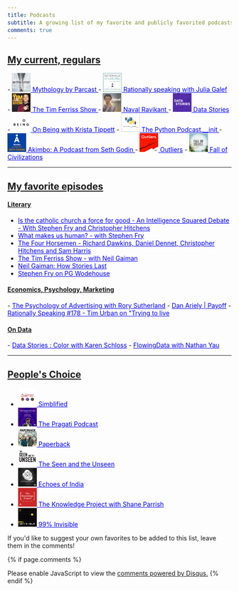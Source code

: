 ```yaml
---
title: Podcasts
subtitle: A growing list of my favorite and publicly favorited podcasts
comments: true
---
```

<h2><u>My current, regulars</u></h2>
- <a href="https://www.stitcher.com/podcast/parcast/mythology" style="color:blue"> <img src="/img/podcasts/myth.jpg" height="42" width="42"> Mythology by Parcast </a>
- <a href="https://www.stitcher.com/podcast/rationally-speaking" style="color:blue"> <img src="/img/podcasts/rationally.jpg" height="42" width="42"> Rationally speaking with Julia Galef </a>
- <a href="https://www.stitcher.com/podcast/tim-ferriss-show/the-tim-ferriss-show" style="color:blue"><img src="/img/podcasts/tf.jpg" height="42" width="42"> The Tim Ferriss Show </a>
- <a href="https://www.stitcher.com/podcast/naval" style="color:blue"><img src="/img/podcasts/naval.jpg" height="42" width="42"> Naval Ravikant </a>
- <a href="https://www.stitcher.com/podcast/data-stories-podcast/data-stories" style="color:blue"><img src="/img/podcasts/datastories.jpg" height="42" width="42"> Data Stories </a>
- <a href="https://www.stitcher.com/podcast/on-being-with-krista-tippett" style="color:blue"><img src="/img/podcasts/onbeing.jpg" height="42" width="42"> On Being with Krista Tippett</a>
- <a href="https://www.stitcher.com/podcast/podcast-init" style="color:blue"><img src="/img/podcasts/pythoninit.jpg" height="42" width="42"> The Python Podcast.__init </a>
- <a href="https://www.stitcher.com/podcast/pods/akimbo" style="color:blue"><img src="/img/podcasts/akimbo.jpg" height="42" width="42"> Akimbo: A Podcast from Seth Godin </a>
- <a href="https://www.stitcher.com/podcast/factordaily/outliers-3" style="color:blue"><img src="/img/podcasts/outliers.jpg" height="42" width="42"> Outliers</a>
- <a href="https://www.stitcher.com/podcast/paul-cooper/fall-of-civilizations" style="color:blue"><img src="/img/podcasts/fallcivilizations.jpg" height="42" width="42"> Fall of Civilizations</a>
<hr/>

<h2><u>My favorite episodes</u></h2>
<p></p>

<h4><u>Literary</u></h4>

- <a href="https://podcasts.apple.com/us/podcast/catholic-church-is-force-for-good-stephen-fry-christopher/id916588760?i=1000413931440" style="color:blue">Is the catholic church a force for good - An Intelligence Squared Debate - With Stephen Fry and Christopher Hitchens</a>
- <a href="https://player.fm/series/what-makes-us-human-with-jeremy-vine/stephen-fry-what-makes-us-human" style="color:blue">What makes us human? - with Stephen Fry</a> 
- <a href="https://player.fm/series/the-intellectual-dark-web-podcast/ep-032-the-four-horsemen-dawkins-dennet-hitchens-harris-2007" style="color:blue">The Four Horsemen - Richard Dawkins, Daniel Dennet, Christopher Hitchens and Sam Harris </a>
- <a href="https://www.stitcher.com/podcast/tim-ferriss-show/the-tim-ferriss-show/e/59738425" style="color:blue">The Tim Ferriss Show - with Neil Gaiman</a>
- <a href="https://www.stitcher.com/podcast/salt-seminars-about-long-term-thinking-9478/e/39343363" style="color:blue">Neil Gaiman: How Stories Last</a>
- <a href="https://www.stitcher.com/podcast/bbc/great-lives/e/51054858" style="color:blue">Stephen Fry on PG Wodehouse</a>

<p></p>
<h4><u>Economics, Psychology, Marketing</u></h4>
- <a href="https://www.stitcher.com/podcast/shane-parrish/the-knowledge-project/e/50320841" style="color:blue">The Psychology of Advertising with Rory Sutherland</a>
- <a href="https://www.stitcher.com/podcast/art-of-charm/the-art-of-charm/e/48107201" style="color:blue">Dan Ariely | Payoff</a> 
- <a href="https://www.stitcher.com/podcast/rationally-speaking/e/49196690" style="color:blue">Rationally Speaking #178 - Tim Urban on "Trying to live</a> 

<p></p>
<h4><u>On Data</u></h4>
- <a href="https://www.stitcher.com/podcast/data-stories-podcast/data-stories/e/54262620" style="color:blue">Data Stories : Color with Karen Schloss</a>
- <a href="https://www.stitcher.com/podcast/rationally-speaking/e/49196690" style="color:blue">FlowingData with Nathan Yau</a> 

<hr/>

<h2><u>People's Choice</u></h2>

- <a href="https://www.stitcher.com/podcast/indus-vox/simblified-2" style="color:blue"> <img src="/img/podcasts/simblified.jpg" height="42" width="42"> Simblified </a>
- <a href="https://www.stitcher.com/podcast/indus-vox/the-pragati-podcast" style="color:blue"> <img src="/img/podcasts/pragati.jpg" height="42" width="42"> The Pragati Podcast </a>
- <a href="https://www.stitcher.com/podcast/indus-vox/paperback" style="color:blue"><img src="/img/podcasts/paperback.jpg" height="42" width="42"> Paperback </a>
- <a href="https://www.stitcher.com/podcast/indus-vox/the-seen-and-the-unseen" style="color:blue"><img src="/img/podcasts/seenunseen.jpg" height="42" width="42"> The Seen and the Unseen </a>
- <a href="https://www.stitcher.com/podcast/indus-vox/echoes-of-india-a-history-podcast" style="color:blue"><img src="/img/podcasts/echoesofindia.jpg" height="42" width="42"> Echoes of India </a>
- <a href="https://www.stitcher.com/podcast/shane-parrish/the-knowledge-project" style="color:blue"><img src="/img/podcasts/knowledge.jpg" height="42" width="42"> The Knowledge Project with Shane Parrish </a>
- <a href="https://www.stitcher.com/podcast/prx/99-invisible" style="color:blue"><img src="/img/podcasts/99invisible.jpg" height="42" width="42"> 99% Invisible </a>

If you'd like to suggest your own favorites to be added to this list, leave them in the comments!

{% if page.comments %}
<div id="disqus_thread"></div>
<script>

/**
*  RECOMMENDED CONFIGURATION VARIABLES: EDIT AND UNCOMMENT THE SECTION BELOW TO INSERT DYNAMIC VALUES FROM YOUR PLATFORM OR CMS.
*  LEARN WHY DEFINING THESE VARIABLES IS IMPORTANT: https://disqus.com/admin/universalcode/#configuration-variables*/
/*
var disqus_config = function () {
this.page.url = abhiramr.github.io/others/2019-07-08-Podcasts-I-Like;  // Replace PAGE_URL with your page's canonical URL variable
this.page.identifier = 2019-07-08-Podcasts-I-Like; // Replace PAGE_IDENTIFIER with your page's unique identifier variable
};
*/
(function() { // DON'T EDIT BELOW THIS LINE
var d = document, s = d.createElement('script');
s.src = 'https://abhiramr.disqus.com/embed.js';
s.setAttribute('data-timestamp', +new Date());
(d.head || d.body).appendChild(s);
})();
</script>
<noscript>Please enable JavaScript to view the <a href="https://disqus.com/?ref_noscript">comments powered by Disqus.</a></noscript>
{% endif %}